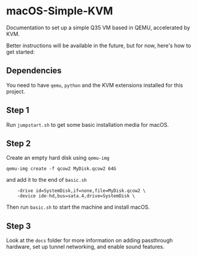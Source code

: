 # macOS-Simple-KVM
Documentation to set up a simple Q35 VM based in QEMU, accelerated by KVM.

Better instructions will be available in the future, but for now, here's how to get started:

## Dependencies
You need to have `qemu`, `python` and the KVM extensions installed for this project.

## Step 1
Run `jumpstart.sh` to get some basic installation media for macOS.

## Step 2 
Create an empty hard disk using `qemu-img`
```
qemu-img create -f qcow2 MyDisk.qcow2 64G
```

and add it to the end of `basic.sh`
```
    -drive id=SystemDisk,if=none,file=MyDisk.qcow2 \
    -device ide-hd,bus=sata.4,drive=SystemDisk \
```

Then run `basic.sh` to start the machine and install macOS.

## Step 3
Look at the `docs` folder for more information on adding passthrough hardware, set up tunnel networking, and enable sound features.
